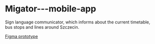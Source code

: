 # Migator---mobile-app
Sign language communicator, which informs about the current timetable, bus stops and lines around Szczecin.

[Figma prototype](https://www.figma.com/design/wLCrypPvu61xB24ifdH7HY/Untitled?node-id=0-1&node-type=canvas&t=cXrW08M15WFF3Ssq-0)
